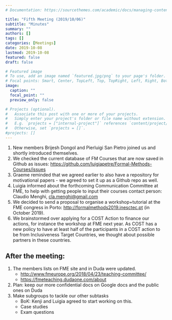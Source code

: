 ```yaml
---
# Documentation: https://sourcethemes.com/academic/docs/managing-content/

title: "Fifth Meeting (2019/10/06)"
subtitle: "Minutes"
summary: ""
authors: []
tags: []
categories: [Meetings]
date: 2019-10-08
lastmod: 2019-10-08
featured: false
draft: false

# Featured image
# To use, add an image named `featured.jpg/png` to your page's folder.
# Focal points: Smart, Center, TopLeft, Top, TopRight, Left, Right, BottomLeft, Bottom, BottomRight.
image:
  caption: ""
  focal_point: ""
  preview_only: false

# Projects (optional).
#   Associate this post with one or more of your projects.
#   Simply enter your project's folder or file name without extension.
#   E.g. `projects = ["internal-project"]` references `content/project/deep-learning/index.md`.
#   Otherwise, set `projects = []`.
#projects: []
---
```


1. New members Brijesh Dongol and Pierluigi San Pietro joined us and shortly introduced themselves.
2. We checked the current database of FM Courses that are now saved in Github as issues: https://github.com/luigiapetre/Formal-Methods-Courses/issues
3. Graeme reminded that we agreed earlier to also have a repository for motivational papers - we agreed to set it up as a Github repo as well.
4. Luigia informed about the forthcoming Communication Committee at FME, to help with getting people to input their courses
contact person: Claudio Menghi, cla.menghi@gmail.com
5. We decided to send a proposal to organise a workshop+tutorial at the FME congress in Porto: http://formalmethods2019.inesctec.pt (in October 2019).
6. We brainstormed over applying for a COST Action to finance our actions, for instance the workshop at FME next year. As COST has a new policy to have at least half of the participants in a COST action to be from Inclusiveness Target Countries, we thought about possible partners in these countries.

## After the meeting:

1. The members lists on FME site and in Duda were updated.
   - http://www.fmeurope.org/2018/04/23/teaching-committee/ 
   - https://fmeteaching.dudaone.com/about   
2. Plan: keep our more confidential docs on Google docs and the public ones on Duda
3. Make subgroups to tackle our other subtasks
   - BoK: Kenji and Luigia agreed to start working on this.
   - Case studies
   - Exam questions

